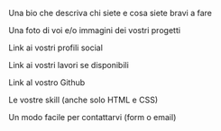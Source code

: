 
Una bio che descriva chi siete e cosa siete bravi a fare

Una foto di voi e/o immagini dei vostri progetti

Link ai vostri profili social

Link ai vostri lavori se disponibili

Link al vostro Github

Le vostre skill (anche solo HTML e CSS)

Un modo facile per contattarvi (form o email)
 
